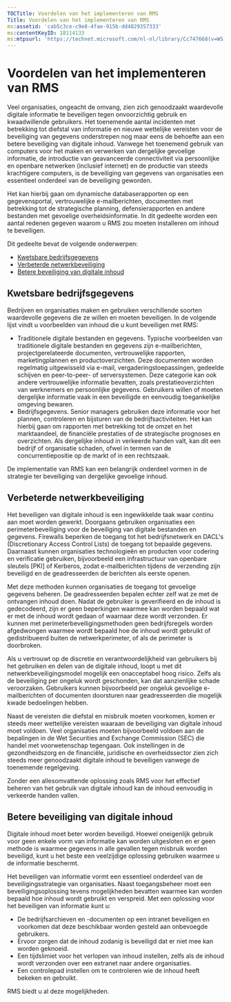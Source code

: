```yaml
---
TOCTitle: Voordelen van het implementeren van RMS
Title: Voordelen van het implementeren van RMS
ms:assetid: 'cab5c3ce-c9e8-4fae-915b-dd4829357333'
ms:contentKeyID: 18114133
ms:mtpsurl: 'https://technet.microsoft.com/nl-nl/library/Cc747668(v=WS.10)'
---
```


Voordelen van het implementeren van RMS
=======================================

Veel organisaties, ongeacht de omvang, zien zich genoodzaakt waardevolle digitale informatie te beveiligen tegen onvoorzichtig gebruik en kwaadwillende gebruikers. Het toenemende aantal incidenten met betrekking tot diefstal van informatie en nieuwe wettelijke vereisten voor de beveiliging van gegevens onderstrepen nog maar eens de behoefte aan een betere beveiliging van digitale inhoud. Vanwege het toenemend gebruik van computers voor het maken en verwerken van dergelijke gevoelige informatie, de introductie van geavanceerde connectiviteit via persoonlijke en openbare netwerken (inclusief internet) en de productie van steeds krachtigere computers, is de beveiliging van gegevens van organisaties een essentieel onderdeel van de beveiliging geworden.

Het kan hierbij gaan om dynamische databaserapporten op een gegevensportal, vertrouwelijke e-mailberichten, documenten met betrekking tot de strategische planning, defensierapporten en andere bestanden met gevoelige overheidsinformatie. In dit gedeelte worden een aantal redenen gegeven waarom u RMS zou moeten installeren om inhoud te beveiligen.

Dit gedeelte bevat de volgende onderwerpen:

-   [Kwetsbare bedrijfsgegevens](#bkmk_2)
-   [Verbeterde netwerkbeveiliging](#bkmk_3)
-   [Betere beveiliging van digitale inhoud](#bkmk_4)

<span id="BKMK_2"></span>
Kwetsbare bedrijfsgegevens
--------------------------

Bedrijven en organisaties maken en gebruiken verschillende soorten waardevolle gegevens die ze willen en moeten beveiligen. In de volgende lijst vindt u voorbeelden van inhoud die u kunt beveiligen met RMS:

-   Traditionele digitale bestanden en gegevens. Typische voorbeelden van traditionele digitale bestanden en gegevens zijn e-mailberichten, projectgerelateerde documenten, vertrouwelijke rapporten, marketingplannen en productoverzichten. Deze documenten worden regelmatig uitgewisseld via e-mail, vergaderingstoepassingen, gedeelde schijven en peer-to-peer- of serversystemen. Deze categorie kan ook andere vertrouwelijke informatie bevatten, zoals prestatieoverzichten van werknemers en persoonlijke gegevens. Gebruikers willen of moeten dergelijke informatie vaak in een beveiligde en eenvoudig toegankelijke omgeving bewaren.
-   Bedrijfsgegevens. Senior managers gebruiken deze informatie voor het plannen, controleren en bijsturen van de bedrijfsactiviteiten. Het kan hierbij gaan om rapporten met betrekking tot de omzet en het marktaandeel, de financiële prestaties of de strategische prognoses en overzichten. Als dergelijke inhoud in verkeerde handen valt, kan dit een bedrijf of organisatie schaden, ofwel in termen van de concurrentiepositie op de markt of in een rechtszaak.

De implementatie van RMS kan een belangrijk onderdeel vormen in de strategie ter beveiliging van dergelijke gevoelige inhoud.

<span id="BKMK_3"></span>
Verbeterde netwerkbeveiliging
-----------------------------

Het beveiligen van digitale inhoud is een ingewikkelde taak waar continu aan moet worden gewerkt. Doorgaans gebruiken organisaties een perimeterbeveiliging voor de beveiliging van digitale bestanden en gegevens. Firewalls beperken de toegang tot het bedrijfsnetwerk en DACL's (Discretionary Access Control Lists) de toegang tot bepaalde gegevens. Daarnaast kunnen organisaties technologieën en producten voor codering en verificatie gebruiken, bijvoorbeeld een infrastructuur van openbare sleutels \[PKI\] of Kerberos, zodat e-mailberichten tijdens de verzending zijn beveiligd en de geadresseerden de berichten als eerste openen.

Met deze methoden kunnen organisaties de toegang tot gevoelige gegevens beheren. De geadresseerden bepalen echter zelf wat ze met de ontvangen inhoud doen. Nadat de gebruiker is geverifieerd en de inhoud is gedecodeerd, zijn er geen beperkingen waarmee kan worden bepaald wat er met de inhoud wordt gedaan of waarnaar deze wordt verzonden. Er kunnen met perimeterbeveiligingsmethoden geen bedrijfsregels worden afgedwongen waarmee wordt bepaald hoe de inhoud wordt gebruikt of gedistribueerd buiten de netwerkperimeter, of als de perimeter is doorbroken.

Als u vertrouwt op de discretie en verantwoordelijkheid van gebruikers bij het gebruiken en delen van de digitale inhoud, loopt u met dit netwerkbeveiligingsmodel mogelijk een onacceptabel hoog risico. Zelfs als de beveiliging per ongeluk wordt geschonden, kan dat aanzienlijke schade veroorzaken. Gebruikers kunnen bijvoorbeeld per ongeluk gevoelige e-mailberichten of documenten doorsturen naar geadresseerden die mogelijk kwade bedoelingen hebben.

Naast de vereisten die diefstal en misbruik moeten voorkomen, komen er steeds meer wettelijke vereisten waaraan de beveiliging van digitale inhoud moet voldoen. Veel organisaties moeten bijvoorbeeld voldoen aan de bepalingen in de Wet Securities and Exchange Commission (SEC) die handel met voorwetenschap tegengaan. Ook instellingen in de gezondheidszorg en de financiële, juridische en overheidssector zien zich steeds meer genoodzaakt digitale inhoud te beveiligen vanwege de toenemende regelgeving.

Zonder een allesomvattende oplossing zoals RMS voor het effectief beheren van het gebruik van digitale inhoud kan de inhoud eenvoudig in verkeerde handen vallen.

<span id="BKMK_4"></span>
Betere beveiliging van digitale inhoud
--------------------------------------

Digitale inhoud moet beter worden beveiligd. Hoewel oneigenlijk gebruik voor geen enkele vorm van informatie kan worden uitgesloten en er geen methode is waarmee gegevens in alle gevallen tegen misbruik worden beveiligd, kunt u het beste een veelzijdige oplossing gebruiken waarmee u de informatie beschermt.

Het beveiligen van informatie vormt een essentieel onderdeel van de beveiligingsstrategie van organisaties. Naast toegangsbeheer moet een beveiligingsoplossing tevens mogelijkheden bevatten waarmee kan worden bepaald hoe inhoud wordt gebruikt en verspreid. Met een oplossing voor het beveiligen van informatie kunt u:

-   De bedrijfsarchieven en -documenten op een intranet beveiligen en voorkomen dat deze beschikbaar worden gesteld aan onbevoegde gebruikers.
-   Ervoor zorgen dat de inhoud zodanig is beveiligd dat er niet mee kan worden geknoeid.
-   Een tijdslimiet voor het verlopen van inhoud instellen, zelfs als de inhoud wordt verzonden over een extranet naar andere organisaties.
-   Een controlepad instellen om te controleren wie de inhoud heeft bekeken en gebruikt.

RMS biedt u al deze mogelijkheden.
